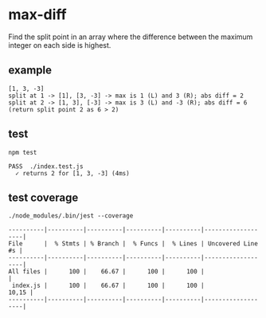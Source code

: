 # max-diff

Find the split point in an array where the difference between the maximum integer on each side is highest.

## example

```
[1, 3, -3]
split at 1 -> [1], [3, -3] -> max is 1 (L) and 3 (R); abs diff = 2
split at 2 -> [1, 3], [-3] -> max is 3 (L) and -3 (R); abs diff = 6 (return split point 2 as 6 > 2)
```

## test

```
npm test

PASS  ./index.test.js
  ✓ returns 2 for [1, 3, -3] (4ms)
```

## test coverage
```
./node_modules/.bin/jest --coverage

----------|----------|----------|----------|----------|-------------------|
File      |  % Stmts | % Branch |  % Funcs |  % Lines | Uncovered Line #s |
----------|----------|----------|----------|----------|-------------------|
All files |      100 |    66.67 |      100 |      100 |                   |
 index.js |      100 |    66.67 |      100 |      100 |             10,15 |
----------|----------|----------|----------|----------|-------------------|
```
